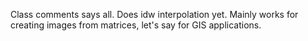 Class comments says all. Does idw interpolation yet. Mainly works for creating images from matrices, let's say for GIS applications.
